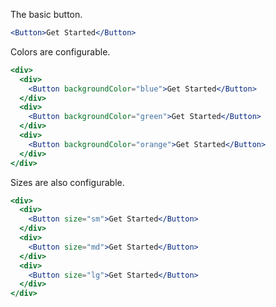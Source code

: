 The basic button.

```jsx
<Button>Get Started</Button>
```

Colors are configurable.

```jsx
<div>
  <div>
    <Button backgroundColor="blue">Get Started</Button>
  </div>
  <div>
    <Button backgroundColor="green">Get Started</Button>
  </div>
  <div>
    <Button backgroundColor="orange">Get Started</Button>
  </div>
</div>
```

Sizes are also configurable.

```jsx
<div>
  <div>
    <Button size="sm">Get Started</Button>
  </div>
  <div>
    <Button size="md">Get Started</Button>
  </div>
  <div>
    <Button size="lg">Get Started</Button>
  </div>
</div>
```
